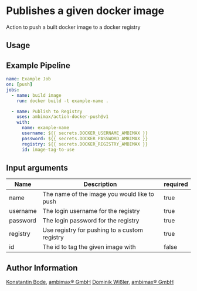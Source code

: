 # Publishes a given docker image

Action to push a built docker image to a docker registry

## Usage

## Example Pipeline

```yaml
name: Example Job
on: [push]
jobs:
  - name: build image
    run: docker build -t example-name .

  - name: Publish to Registry
    uses: ambimax/action-docker-push@v1
    with:
      name: example-name
      username: ${{ secrets.DOCKER_USERNAME_AMBIMAX }}
      password: ${{ secrets.DOCKER_PASSWORD_AMBIMAX }}
      registry: ${{ secrets.DOCKER_REGISTRY_AMBIMAX }}
      id: image-tag-to-use
```


## Input arguments

| Name | Description|required|
|---|---|---|
| name | The name of the image you would like to push |true|
| username | The login username for the registry |true|
| password | The login password for the registry |true|
| registry | Use registry for pushing to a custom registry |true|
| id | The id to tag the given image with |false|

## Author Information

[Konstantin Bode](https://github.com/BodeSpezial), [ambimax® GmbH](https://ambimax.de)
[Dominik Wißler](https://github.com/Wysselbie), [ambimax® GmbH](https://ambimax.de)

